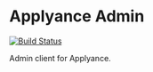 Applyance Admin
===============

[![Build Status](https://magnum.travis-ci.com/applyance/applyance-admin.svg?token=6FXdJAyY54zXPTSyzCZp&branch=master)](https://magnum.travis-ci.com/applyance/applyance-admin)

Admin client for Applyance.
